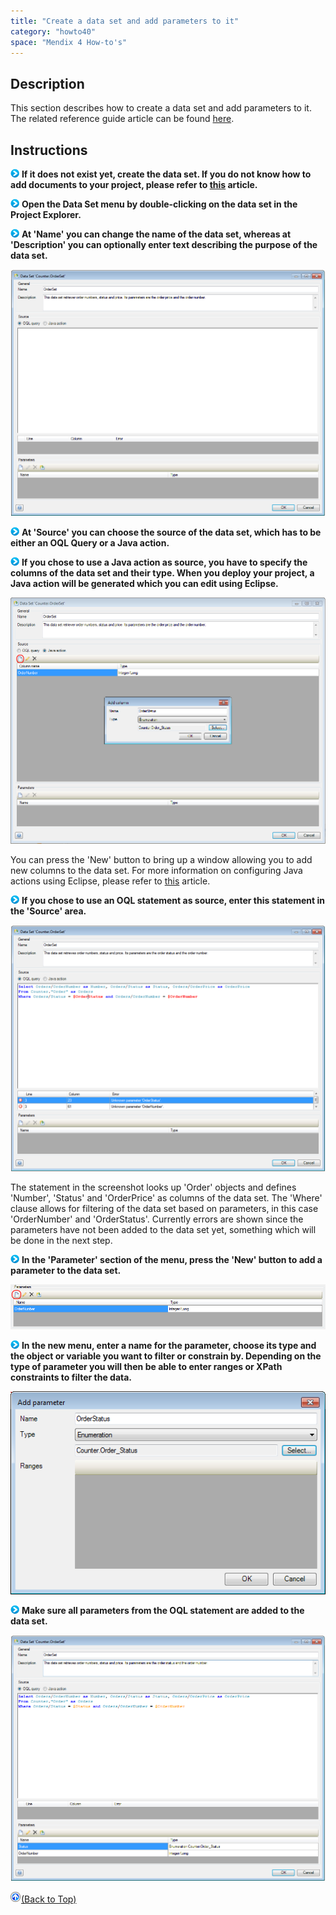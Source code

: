 ```yaml
---
title: "Create a data set and add parameters to it"
category: "howto40"
space: "Mendix 4 How-to's"
---
```

## Description

This section describes how to create a data set and add parameters to it. The related reference guide article can be found [here](https://world.mendix.com/pages/releaseview.action?pageId=9208529).

## Instructions

![](attachments/819203/917932.png) **If it does not exist yet, create the data set. If you do not know how to add documents to your project, please refer to [this](https://world.mendix.com/display/howto25/Add+documents+to+a+module) article.**

![](attachments/819203/917932.png) **Open the Data Set menu by double-clicking on the data set in the Project Explorer.**

![](attachments/819203/917932.png) **At 'Name' you can change the name of the data set, whereas at 'Description' you can optionally enter text describing the purpose of the data set.**

![](attachments/2621546/2752586.png)

![](attachments/819203/917932.png) **At 'Source' you can choose the source of the data set, which has to be either an OQL Query or a Java action.**

![](attachments/819203/917932.png) **If you chose to use a Java action as source, you have to specify the columns of the data set and their type. When you deploy your project, a Java action will be generated which you can edit using Eclipse.**

![](attachments/2621546/2752587.png)

You can press the 'New' button to bring up a window allowing you to add new columns to the data set. For more information on configuring Java actions using Eclipse, please refer to [this](https://world.mendix.com/display/howto25/Configure+Java+actions+using+Eclipse) article.

![](attachments/819203/917932.png) **If you chose to use an OQL statement as source, enter this statement in the 'Source' area.**

![](attachments/2621546/2752588.png)

The statement in the screenshot looks up 'Order' objects and defines 'Number', 'Status' and 'OrderPrice' as columns of the data set. The 'Where' clause allows for filtering of the data set based on parameters, in this case 'OrderNumber' and 'OrderStatus'. Currently errors are shown since the parameters have not been added to the data set yet, something which will be done in the next step.

![](attachments/819203/917932.png) **In the 'Parameter' section of the menu, press the 'New' button to add a parameter to the data set.**

![](attachments/2621546/2752577.png)

![](attachments/819203/917932.png) **In the new menu, enter a name for the parameter, choose its type and the object or variable you want to filter or constrain by. Depending on the type of parameter you will then be able to enter ranges or XPath constraints to filter the data.**

![](attachments/2621546/2752576.png)

![](attachments/819203/917932.png) **Make sure all parameters from the OQL statement are added to the data set.**

![](attachments/2621546/2752589.png)

[![](attachments/819203/917564.png)](Create+a+data+set+and+add+parameters+to+it)[(Back to Top)](Create+a+data+set+and+add+parameters+to+it)